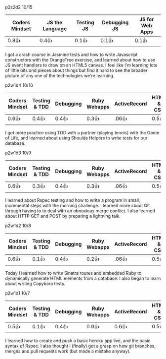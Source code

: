 p2s2d2 10/15

| Coders Mindset | JS the Language | Testing JS | Debugging JS | JS for Web Apps |
| -------------- | --------------- | ---------- | ------------ | --------------- |
|   0.8:+1:      |   0.4:+1:       |  0.1:+1:   |   0.1:+1:    |   0.1:+1:       |

I got a crash course in Jasmine tests and how to write Javascript constructors
with the OrangeTree exercise, and learned about how to use JS event handlers
to draw on an HTML5 canvas. I feel like I'm learning lots of little bits and pieces
about things but find it hard to see the broader picture of any one of the
technologies we're learning.

p2w1d4 10/10


| Coders Mindset | Testing & TDD | Debugging | Ruby Webapps | ActiveRecord | HTML & CSS |
| -------------- | ------------- | --------- | ------------ | ------------ | ---------- |
|   0.6:+1:      |    0.4:+1:    |  0.4:+1:  |    0.3:+1:   |  .06:+1:     |  0.5:+1:   |

I got more practice using TDD with a partner (playing tennis) with the Game of Life, and
learned about using Shoulda Helpers to write tests for our database.


p2w1d3 10/9


| Coders Mindset | Testing & TDD | Debugging | Ruby Webapps | ActiveRecord | HTML & CSS |
| -------------- | ------------- | --------- | ------------ | ------------ | ---------- |
|   0.6:+1:      |    0.3:+1:    |  0.4:+1:  |    0.3:+1:   |  .06:+1:     |  0.5:+1:   |

I learned about Rspec testing and how to write a program in small, incremental steps with
the morning challenge. I learned more about Git through having to to deal with an
obnoxious merge conflict. I also learned about HTTP GET and POST by preparing a lightning talk.

p2w1d2 10/8


| Coders Mindset | Testing & TDD | Debugging | Ruby Webapps | ActiveRecord | HTML & CSS |
| -------------- | ------------- | --------- | ------------ | ------------ | ---------- |
|   0.6:+1:      |    0.1:+1:    |  0.4:+1:  |    0.2:+1:   |  .06:+1:     |  0.5:+1:   |

Today I learned how to write Sinatra routes and embedded Ruby to dynamically generate
HTML elements from a database. I also began to learn about writing Capybara tests.


p2w1d1 10/7

| Coders Mindset | Testing & TDD | Debugging | Ruby Webapps | ActiveRecord | HTML & CSS |
| -------------- | ------------- | --------- | ------------ | ------------ | ---------- |
|       0.5:+1:  |    0.1:+1:    |  0.4:+1:  |   0.0:+1:    |   0.6:+1:    |   0.5:+1:  |


I learned how to create and push a basic heroku app live, and the basic syntax of Rspec.
I also thought I (finally) got a grasp on how git branches, merges and pull requests work
(but made a mistake anyway).
